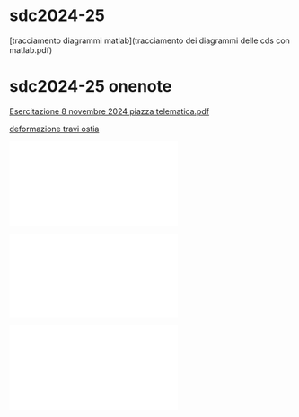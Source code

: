 # sdc2024-25
[tracciamento diagrammi matlab](tracciamento dei diagrammi delle cds con matlab.pdf)
# sdc2024-25 onenote


[Esercitazione 8 novembre 2024 piazza telematica.pdf](file:///C%3A%5CUsers%5CGiuseppe%5COneDrive%20-%20Universita%20degli%20Studi%20Roma%20Tre%5CReposActive%5Csdc2024-25%5CEsercitazione%208%20novembre%202024%20piazza%20telematica.pdf)

[deformazione travi ostia](Deformazione%20travi%20ostia%20%20%20%20%20%20%20%20%20%20%20%20%20%20%20%20.pdf)

![](Deformazion%20travi%20roma%20%20%20%20%20%20%20%20%20%20%20%20%20%20.pdf)

![](Taglio%20Roma%20%20%20%20%20%20.pdf)

![](Taglio%20ostia%20%20%20%20%20%20%20%20%20%20%20%20.pdf)
